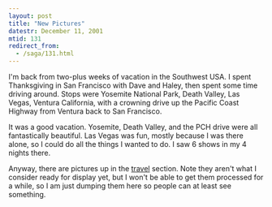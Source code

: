```yaml
---
layout: post
title: "New Pictures"
datestr: December 11, 2001
mtid: 131
redirect_from:
  - /saga/131.html
---
```


I'm back from two-plus weeks of vacation in the Southwest
USA. I spent Thanksgiving in San Francisco with Dave and Haley, then spent
some time driving around. Stops were Yosemite National Park, Death Valley,
Las Vegas, Ventura California, with a crowning drive up the Pacific Coast
Highway from Ventura back to San Francisco.

It was a good vacation. Yosemite, Death Valley, and the
PCH drive were all fantastically beautiful. Las Vegas was fun, mostly
because I was there alone, so I could do all the things I wanted to do.
I saw 6 shows in my 4 nights there.

Anyway, there are pictures up in the <a href="/photo/index.html">travel</a>
section. Note they aren't what I consider ready for display yet, but I won't
be able to get them processed for a while, so I am just dumping them here so
people can at least see something.
